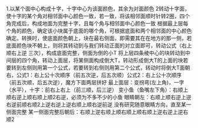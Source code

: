 1.以某个面中心构成十字，十字中心为该面颜色，其余为对面颜色
2转动十字面，使十字的某个角对相邻面中心颜色一致，若一致，将该相邻面顺时针转2圈，四个角完成后，构成地面为完整十字，且每个角与相邻面中心颜色一致
根据最上层每个角的颜色，确定该小块属于底面的哪个角，可根据底面和两个相邻面的中心颜色确定。转换时，使底面颜色朝上，块在最右侧面，即需要其在在地方的那一侧，若底面颜色块不朝上，则将其转动到与我们转动正面的对立面即可，转动公式（右上顺右上逆 三次），构成底面完整，侧面为倒的小T
将上层四条棱中心的块转动到中间层的四个角，转动上面层，将某侧面构成倒大T，转动形成倒大T的上面的块若要转到左侧则用第一个公式，若要转到右侧则用第二个公式，转动时将倒大T面朝右，公式1：右上公十次顺序（前五次逆，后五次顺）公式2：右上公十次顺序（前五次顺，后五次逆），魔方下面两层拼好
最上面层：变拐弯(左上角)，一字（水平），十字：前右上右上（前三顺，后三逆）
变小鱼（鱼嘴左下角）：右顺上顺右逆上顺右顺上顺2右逆，必须为不多不少的小鱼
眼睛朝左：右顺上顺右逆上逆右逆前顺右顺2上逆右逆上逆右顺上顺右逆前逆 没有研究随意眼睛方向，直至某一侧面完整
某一侧面完整后朝后：右顺上逆右顺上顺右顺上顺右顺上逆右逆上逆右顺2
